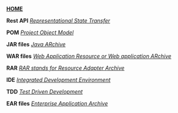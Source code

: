 [**HOME**](index.md)


**Rest API**
<a href="https://searchmicroservices.techtarget.com/definition/RESTful-API" target="_blank">_Representational State Transfer_</a>

**POM**
<a href="https://maven.apache.org/guides/introduction/introduction-to-the-pom.html" target="_blank">_Project Object Model_</a>

**JAR files**
<a href="https://en.wikipedia.org/wiki/JAR_(file_format)" target="_blank">_Java ARchive_</a>

**WAR files**
<a href="https://en.wikipedia.org/wiki/WAR_(file_format)" target="_blank">_Web Application Resource or Web application ARchive_</a>

**RAR**
<a href="https://docs.oracle.com/javaee/5/tutorial/doc/bncjy.html" target="_blank">_RAR stands for Resource Adapter Archive_</a>

**IDE**
<a href="https://searchsoftwarequality.techtarget.com/definition/integrated-development-environment" target="_blank">_Integrated Development Environment_</a>

**TDD**
<a href="https://www.tutorialspoint.com/software_testing_dictionary/test_driven_development.htm" target="_blank">_Test Driven Development_</a>

**EAR files**
<a href="https://en.wikipedia.org/wiki/EAR_(file_format)" target="_blank">_Enterprise Application Archive_</a>
